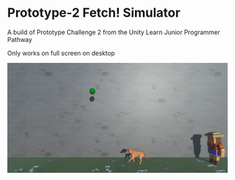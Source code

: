 # Prototype-2 Fetch! Simulator
A build of Prototype Challenge 2 from the Unity Learn Junior Programmer Pathway

Only works on full screen on desktop

![Fetch Simulator from Unity Learn](https://github.com/BrosephB/Prototype-2/blob/main/cover.png)
